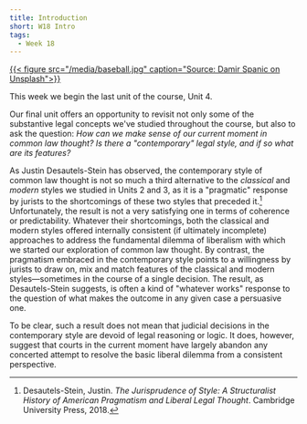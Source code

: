 ```yaml
---
title: Introduction
short: W18 Intro
tags:
  - Week 18
---
```



[{{< figure src="/media/baseball.jpg" caption="Source: Damir Spanic on Unsplash">}}](https://unsplash.com/photos/nRd4uayGSK8)

This week we begin the last unit of the course, Unit 4. 

Our final unit offers an opportunity to revisit not only some of the substantive legal concepts we've studied throughout the course, but also to ask the question: *How can we make sense of our current moment in common law thought? Is there a "contemporary" legal style, and if so what are its features?*

As Justin Desautels-Stein has observed, the contemporary style of common law thought is not so much a third alternative to the *classical* and *modern* styles we studied in Units 2 and 3, as it is a "pragmatic" response by jurists to the shortcomings of these two styles that preceded it.[^stein2018] Unfortunately, the result is not a very satisfying one in terms of coherence or predictability. Whatever their shortcomings, both the classical and modern styles offered internally consistent (if ultimately incomplete) approaches to address the fundamental dilemma of liberalism with which we started our exploration of common law thought. By contrast, the pragmatism embraced in the contemporary style points to a willingness by jurists to draw on, mix and match features of the classical and modern styles—sometimes in the course of a single decision. The result, as Desautels-Stein suggests, is often a kind of "whatever works" response to the question of what makes the outcome in any given case a persuasive one. 

To be clear, such a result does not mean that judicial decisions in the contemporary style are devoid of legal reasoning or logic. It does, however, suggest that courts in the current moment have largely abandon any concerted attempt to resolve the basic liberal dilemma from a consistent perspective.

[^stein2018]: Desautels-Stein, Justin. *The Jurisprudence of Style: A Structuralist History of American Pragmatism and Liberal Legal Thought*. Cambridge University Press, 2018.
